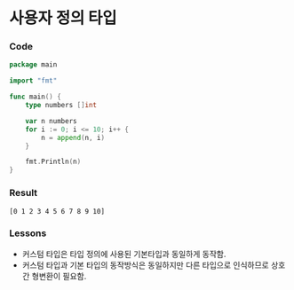 # 사용자 정의 타입

### Code
```go
package main

import "fmt"

func main() {
	type numbers []int

	var n numbers
	for i := 0; i <= 10; i++ {
		n = append(n, i)
	}

	fmt.Println(n)
}
```
### Result
```
[0 1 2 3 4 5 6 7 8 9 10]
```

### Lessons
- 커스텀 타입은 타입 정의에 사용된 기본타입과 동일하게 동작함.
- 커스텀 타입과 기본 타입의 동작방식은 동일하지만 다른 타입으로 인식하므로 상호간 형변환이 필요함.
